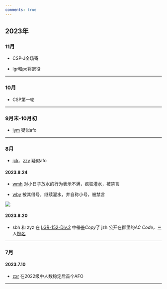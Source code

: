 ```yaml
---
comments: true
---
```


## 2023年

### 11月

* CSP-J全场寄

* lgr和pc将退役

--------

### 10月

* CSP第一轮

--------

### 9月末-10月初

* [lym](https://www.luogu.com.cn/user/665660) 疑似afo

--------

### 8月

* [jck](https://www.luogu.com.cn/user/877047)、[zzy](https://www.luogu.com.cn/user/822628) 疑似afo

#### 2023.8.24

* [wmh](https://www.luogu.com.cn/user/761402) 对小日子放水的行为表示不满，疯狂灌水，被禁言

* [wby](https://www.luogu.com.cn/user/541680) 被其借号，继续灌水，并自称小号，被禁言

![](https://picst.sunbangyan.cn/2023/08/27/lw9zxx.png)

#### 2023.8.20

* sbh 和 zyz 在 [LGR-152-Div.2](https://www.luogu.com.cn/contest/122483) 中~~借鉴~~$Copy$了  jzh 公开在群里的$AC\ Code$，三人[棕名](https://www.luogu.com.cn/discuss/666880)

------------

### 7月

#### 2023.7.10

* [zxr](https://www.luogu.com.cn/user/876880) 在2022级中人数稳定后首个AFO

------------